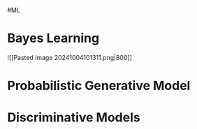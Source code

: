 #ML 

# Bayes Learning

![[Pasted image 20241004101311.png|800]]


# Probabilistic Generative Model



# Discriminative Models
